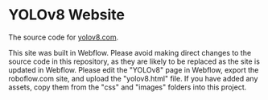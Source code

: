 # YOLOv8 Website

The source code for [yolov8.com](https://yolov8.com).

This site was built in Webflow. Please avoid making direct changes to the source code in this repository, as they are 
likely to be replaced as the site is updated in Webflow. Please edit the "YOLOv8" page in Webflow, export the roboflow.com 
site, and upload the "yolov8.html" file. If you have added any assets, copy them from the "css" and "images" folders into 
this project.
